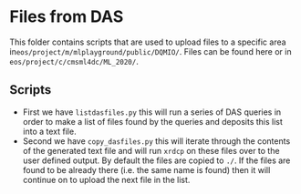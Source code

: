 # Files from DAS

This folder contains scripts that are used to upload files to a specific area in`eos/project/m/mlplayground/public/DQMIO/`. Files can be found here or in  `eos/project/c/cmsml4dc/ML_2020/`.

## Scripts

- First we have `listdasfiles.py` this will run a series of DAS queries in order to make a list of files found by the queries and deposits this list into a text file.
- Second we have `copy_dasfiles.py` this will iterate through the contents of the generated text file and will run `xrdcp` on these files over to the user defined output. By default the files are copied to `./`. If the files are found to be already there (i.e. the same name is found) then it will continue on to upload the next file in the list.